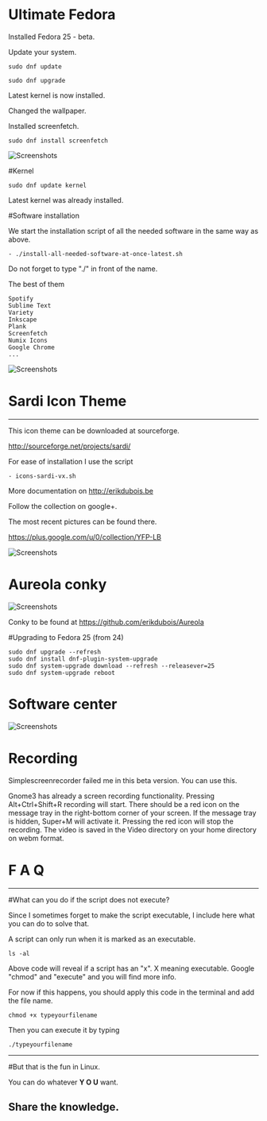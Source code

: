 # Ultimate Fedora

Installed Fedora 25 - beta.

Update your system.

	sudo dnf update

	sudo dnf upgrade

Latest kernel is now installed.

Changed the wallpaper.

Installed screenfetch.

	sudo dnf install screenfetch

![Screenshots](http://i.imgur.com/myZn07i.png)


#Kernel

	sudo dnf update kernel

Latest kernel was already installed.


	

#Software installation

We start the installation script of all the needed software in the same way as above. 

	- ./install-all-needed-software-at-once-latest.sh

Do not forget to type "./" in front of the name.

The best of them 

	Spotify
	Sublime Text
	Variety
	Inkscape
	Plank
	Screenfetch
	Numix Icons
	Google Chrome
	...


![Screenshots](http://i.imgur.com/yDvFT1i.png)



# Sardi Icon Theme
-------------------

This icon theme can be downloaded at  sourceforge.

http://sourceforge.net/projects/sardi/

For ease of installation I use the script


	- icons-sardi-vx.sh



More documentation on http://erikdubois.be

Follow the collection on google+.

The most recent pictures can be found there.

https://plus.google.com/u/0/collection/YFP-LB


![Screenshots](http://i.imgur.com/M2rmNRk.png)


# Aureola conky


![Screenshots](http://i.imgur.com/1qGFKhV.png)


Conky to be found at https://github.com/erikdubois/Aureola




#Upgrading to Fedora 25 (from 24)

	sudo dnf upgrade --refresh
	sudo dnf install dnf-plugin-system-upgrade
	sudo dnf system-upgrade download --refresh --releasever=25
	sudo dnf system-upgrade reboot


# Software center

![Screenshots](http://i.imgur.com/eWizUOs.png)


# Recording

Simplescreenrecorder failed me in this beta version. You can use this.

Gnome3 has already a screen recording functionality. Pressing Alt+Ctrl+Shift+R recording will start. There should be a red icon on the message tray in the right-bottom corner of your screen. If the message tray is hidden, Super+M will activate it. Pressing the red icon will stop the recording. The video is saved in the Video directory on your home directory on webm format. 

# F  A  Q
--------------------

#What can you do if the script does not execute?

Since I sometimes forget to make the script executable, I include here what you can do to solve that.

A script can only run when it is marked as an executable.

	ls -al 

Above code will reveal if a script has an "x". X meaning executable.
Google "chmod" and "execute" and you will find more info.

For now if this happens, you should apply this code in the terminal and add the file name.

	chmod +x typeyourfilename

Then you can execute it by typing

	./typeyourfilename



------------------------------------
#But that is the fun in Linux.

You can do whatever <b>Y O U</b> want.

Share the knowledge.
------------------------------------



